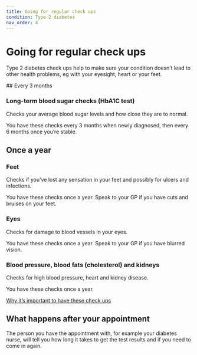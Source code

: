 ```yaml
---
title: Going for regular check ups
condition: Type 2 diabetes
nav_order: 4
---
```


# Going for regular check ups

Type 2 diabetes check ups help to make sure your condition doesn’t lead to other health problems, eg with your eyesight, heart or your feet.

## Every 3 months

### Long-term blood sugar checks (HbA1C test)

Checks your average blood sugar levels and how close they are to normal.

You have these checks every 3 months when newly diagnosed, then every 6 months once you’re stable.

## Once a year

### Feet

Checks if you’ve lost any sensation in your feet and possibly for ulcers and infections.

You have these checks once a year. Speak to your GP if you have cuts and bruises on your feet.

### Eyes

Checks for damage to blood vessels in your eyes.

You have these checks once a year. Speak to your GP if you have blurred vision.

### Blood pressure, blood fats (cholesterol) and kidneys

Checks for high blood pressure, heart and kidney disease.

You have these checks once a year.

[Why it’s important to have these check ups](/type-2-diabetes/health-problems)

## What happens after your appointment

The person you have the appointment with, for example your diabetes nurse, will tell you how long it takes to get the test results and if you need to come in again.
